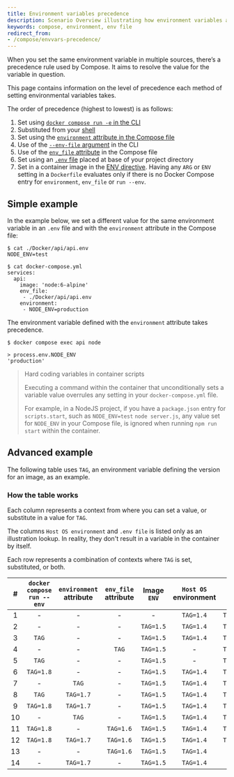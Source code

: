 ```yaml
---
title: Environment variables precedence
description: Scenario Overview illustrating how environment variables are resolved in Compose
keywords: compose, environment, env file
redirect_from:
- /compose/envvars-precedence/
---
```


When you set the same environment variable in multiple sources, there’s a precedence rule used by Compose. It aims to resolve the value for the variable in question.

This page contains information on the level of precedence each method of setting environmental variables takes.

The order of precedence (highest to lowest) is as follows:
1. Set using [`docker compose run -e` in the CLI](set-environment-variables.md#set-environment-variables-with-docker-compose-run---env)
2. Substituted from your [shell](set-environment-variables.md#substitute-from-the-shell)
3. Set using the [`environment` attribute in the Compose file](set-environment-variables.md#use-the-environment-attribute)
4. Use of the [`--env-file` argument](set-environment-variables.md#substitute-with---env-file) in the CLI
5. Use of the [`env_file` attribute](set-environment-variables.md#use-the-env_file-attribute) in the Compose file
6. Set using an [`.env` file](set-environment-variables.md#substitute-with-an-env-file) placed at base of your project directory
7. Set in a container image in the [ENV directive](../../engine/reference/builder.md#env).
   Having any `ARG` or `ENV` setting in a `Dockerfile` evaluates only if there is no Docker Compose entry for `environment`, `env_file` or `run --env`.

## Simple example

In the example below, we set a different value for the same environment variable in an `.env` file and with the `environment` attribute in the Compose file:

```console
$ cat ./Docker/api/api.env
NODE_ENV=test

$ cat docker-compose.yml
services:
  api:
    image: 'node:6-alpine'
    env_file:
     - ./Docker/api/api.env
    environment:
     - NODE_ENV=production
```

The environment variable defined with the `environment` attribute takes precedence.

```console
$ docker compose exec api node

> process.env.NODE_ENV
'production'
```

> Hard coding variables in container scripts
>
> Executing a command within the container that unconditionally sets a variable value overrules any setting in your `docker-compose.yml` file.
>
> For example, in a NodeJS project, if you have a `package.json` entry for `scripts.start`, such as `NODE_ENV=test` `node server.js`, any value set for `NODE_ENV` in your Compose file, is ignored when running `npm run start` within the container.

## Advanced example 

The following table uses `TAG`, an environment variable defining the version for an image, as an example.

### How the table works

Each column represents a context from where you can set a value, or substitute in a value for `TAG`.

The columns `Host OS environment` and `.env file` is listed only as an illustration lookup. In reality, they don't result in a variable in the container by itself.

Each row represents a combination of contexts where `TAG` is set, substituted, or both.


|  # |  `docker compose run --env`  |  `environment` attribute  |  `env_file` attribute  |  Image `ENV` |  `Host OS` environment  |  `.env` file      | |  Result  |
|:--:|:-------------:|:----------------------------------:|:-------------------------------:|:------------:|:-----------------------:|:-----------------:|:---:|:-------------:|
|  1 |   -           |   -                                |   -                             |   -          |  `TAG=1.4`              |  `TAG=1.3`        || - |
|  2 |   -           |   -                                |   -                             |`TAG=1.5` |  `TAG=1.4`                  |  `TAG=1.3`        ||**`TAG=1.5`**  |
|  3 |`TAG`          |   -                                |   -                             |  `TAG=1.5`   |`TAG=1.4`                |  `TAG=1.3`        ||**`TAG=1.4`**  |
|  4 |   -           |   -                                |`TAG`                            |  `TAG=1.5`   |   -                     |`TAG=1.3`          ||**`TAG=1.3`**  |
|  5 |`TAG`          |   -                                |   -                             |  `TAG=1.5`   |   -                     |`TAG=1.3`          ||**`TAG=1.3`**  |
|  6 |`TAG=1.8`      |   -                                |   -                             |  `TAG=1.5`   |  `TAG=1.4`              |  `TAG=1.3`        ||**`TAG=1.8`**  |
|  7 |   -           |`TAG`                               |   -                             |  `TAG=1.5`   |`TAG=1.4`                |  `TAG=1.3`        ||**`TAG=1.4`**  |
|  8 |`TAG`          |  `TAG=1.7`                         |   -                             |  `TAG=1.5`   |`TAG=1.4`                |  `TAG=1.3`        ||**`TAG=1.4`**  |
|  9 |`TAG=1.8`      |  `TAG=1.7`                         |   -                             |  `TAG=1.5`   |  `TAG=1.4`              |  `TAG=1.3`        ||**`TAG=1.8`**  |
| 10 |   -           |`TAG`                               |   -                             |  `TAG=1.5`   |`TAG=1.4`                |  `TAG=1.3`        ||**`TAG=1.4`**  |
| 11 |`TAG=1.8`      |   -                                |  `TAG=1.6`                      |  `TAG=1.5`   |  `TAG=1.4`              |  `TAG=1.3`        ||**`TAG=1.8`**  |
| 12 |`TAG=1.8`      |  `TAG=1.7`                         |  `TAG=1.6`                      |  `TAG=1.5`   |  `TAG=1.4`              |  `TAG=1.3`        ||**`TAG=1.8`**  |
| 13 |   -           |   -                                |`TAG=1.6`                        |  `TAG=1.5`   |  `TAG=1.4`              |   -               ||**`TAG=1.6`**  |
| 14 |   -           |`TAG=1.7`                           |   -                             |  `TAG=1.5`   |  `TAG=1.4`              |   -               ||**`TAG=1.7`**  |
